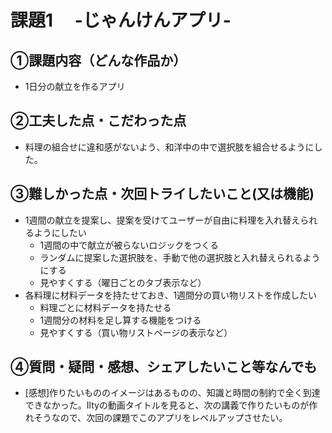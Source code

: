 # 課題1　 -じゃんけんアプリ-

## ①課題内容（どんな作品か）
- 1日分の献立を作るアプリ

## ②工夫した点・こだわった点
- 料理の組合せに違和感がないよう、和洋中の中で選択肢を組合せるようにした。

## ③難しかった点・次回トライしたいこと(又は機能)
- 1週間の献立を提案し、提案を受けてユーザーが自由に料理を入れ替えられるようにしたい
    - 1週間の中で献立が被らないロジックをつくる
    - ランダムに提案した選択肢を、手動で他の選択肢と入れ替えられるようにする
    - 見やすくする（曜日ごとのタブ表示など）
- 各料理に材料データを持たせておき、1週間分の買い物リストを作成したい
    - 料理ごとに材料データを持たせる
    - 1週間分の材料を足し算する機能をつける
    - 見やすくする（買い物リストページの表示など）

## ④質問・疑問・感想、シェアしたいこと等なんでも
- [感想]作りたいもののイメージはあるものの、知識と時間の制約で全く到達できなかった。Iltyの動画タイトルを見ると、次の講義で作りたいものが作れそうなので、次回の課題でこのアプリをレベルアップさせたい。